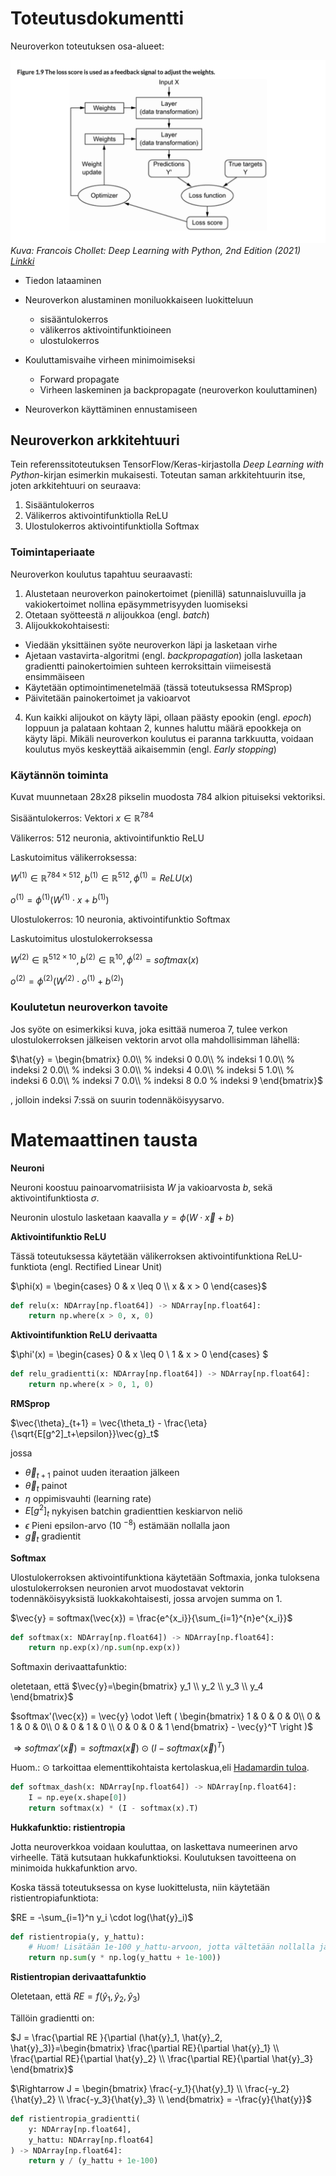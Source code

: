 # Toteutusdokumentti

Neuroverkon toteutuksen osa-alueet:

![Neuroverkon toiminta](neuroverkon_toiminta.png)
_Kuva: Francois Chollet: Deep Learning with Python, 2nd Edition (2021) [Linkki](https://livebook.manning.com/book/deep-learning-with-python-second-edition)_

- Tiedon lataaminen
- Neuroverkon alustaminen moniluokkaiseen luokitteluun

  - sisääntulokerros
  - välikerros aktivointifunktioineen
  - ulostulokerros

- Kouluttamisvaihe virheen minimoimiseksi

  - Forward propagate
  - Virheen laskeminen ja backpropagate (neuroverkon kouluttaminen)

- Neuroverkon käyttäminen ennustamiseen

## Neuroverkon arkkitehtuuri

Tein referenssitoteutuksen TensorFlow/Keras-kirjastolla _Deep Learning with Python_-kirjan esimerkin mukaisesti. Toteutan saman arkkitehtuurin itse, joten arkkitehtuuri on seuraava:

1. Sisääntulokerros
2. Välikerros aktivointifunktiolla ReLU
3. Ulostulokerros aktivointifunktiolla Softmax

### Toimintaperiaate

Neuroverkon koulutus tapahtuu seuraavasti:

1. Alustetaan neuroverkon painokertoimet (pienillä) satunnaisluvuilla ja vakiokertoimet nollina epäsymmetrisyyden luomiseksi
2. Otetaan syötteestä $n$ alijoukkoa (engl. _batch_)
3. Alijoukkokohtaisesti:

- Viedään yksittäinen syöte neuroverkon läpi ja lasketaan virhe
- Ajetaan vastavirta-algoritmi (engl. _backpropagation_) jolla lasketaan gradientti painokertoimien suhteen kerroksittain viimeisestä ensimmäiseen
- Käytetään optimointimenetelmää (tässä toteutuksessa RMSprop)
- Päivitetään painokertoimet ja vakioarvot

4. Kun kaikki alijoukot on käyty läpi, ollaan päästy epookin (engl. _epoch_) loppuun ja palataan kohtaan 2, kunnes haluttu määrä epookkeja on käyty läpi. Mikäli neuroverkon koulutus ei paranna tarkkuutta, voidaan koulutus myös keskeyttää aikaisemmin (engl. _Early stopping_)

### Käytännön toiminta

Kuvat muunnetaan 28x28 pikselin muodosta 784 alkion pituiseksi vektoriksi.

Sisääntulokerros: Vektori $x \in \mathbb{R}^{784}$

Välikerros: 512 neuronia, aktivointifunktio ReLU

Laskutoimitus välikerroksessa:

$W^{(1)} \in \mathbb{R}^{784\times512}, b^{(1)} \in \mathbb{R}^{512}, \phi^{(1)} = ReLU(x)$

$o^{(1)}= \phi^{(1)}(W^{(1)}\cdot x + b^{(1)})$

Ulostulokerros: 10 neuronia, aktivointifunktio Softmax

Laskutoimitus ulostulokerroksessa

$W^{(2)} \in \mathbb{R}^{512\times 10}, b^{(2)} \in \mathbb{R}^{10}, \phi^{(2)} = softmax(x)$

$o^{(2)} = \phi^{(2)}(W^{(2)}\cdot o^{(1)} + b^{(2)})$

### Koulutetun neuroverkon tavoite

Jos syöte on esimerkiksi kuva, joka esittää numeroa 7,
tulee verkon ulostulokerroksen jälkeisen vektorin arvot olla mahdollisimman lähellä:

$\hat{y} = \begin{bmatrix}
0.0\\ % indeksi 0
0.0\\ % indeksi 1
0.0\\ % indeksi 2
0.0\\ % indeksi 3
0.0\\ % indeksi 4
0.0\\ % indeksi 5
1.0\\ % indeksi 6
0.0\\ % indeksi 7
0.0\\ % indeksi 8
0.0  % indeksi 9
\end{bmatrix}$

, jolloin indeksi 7:ssä on suurin todennäköisyysarvo.

# Matemaattinen tausta

**Neuroni**

Neuroni koostuu painoarvomatriisista $W$ ja vakioarvosta $b$, sekä aktivointifunktiosta $\sigma$.

Neuronin ulostulo lasketaan kaavalla $y=\phi(W \cdot \vec{x}+b)$

**Aktivointifunktio ReLU**

Tässä toteutuksessa käytetään välikerroksen aktivointifunktiona ReLU-funktiota (engl. Rectified Linear Unit)

$\phi(x) = \begin{cases}
0 & x \leq 0 \\
x & x > 0
\end{cases}$

```python
def relu(x: NDArray[np.float64]) -> NDArray[np.float64]:
    return np.where(x > 0, x, 0)
```

**Aktivointifunktion ReLU derivaatta**

$\phi'(x) = \begin{cases}
0 & x \leq 0 \\
1 & x > 0
\end{cases} $

```python
def relu_gradientti(x: NDArray[np.float64]) -> NDArray[np.float64]:
    return np.where(x > 0, 1, 0)
```

**RMSprop**

$\vec{\theta}_{t+1} = \vec{\theta_t} - \frac{\eta}{\sqrt{E[g^2]_t+\epsilon}}\vec{g}_t$

jossa

- $\vec{\theta}_{t+1}$ painot uuden iteraation jälkeen
- $\vec{\theta}_{t}$ painot
- $\eta$ oppimisvauhti (learning rate)
- $E[g^2]_t$ nykyisen batchin gradienttien keskiarvon neliö
- $\epsilon$ Pieni epsilon-arvo (10 $^{-8}$) estämään nollalla jaon
- $\vec{g}_t$ gradientit

**Softmax**

Ulostulokerroksen aktivointifunktiona käytetään Softmaxia, jonka tuloksena ulostulokerroksen neuronien arvot muodostavat vektorin todennäköisyyksistä luokkakohtaisesti, jossa arvojen summa on 1.

$\vec{y} = softmax(\vec{x}) = \frac{e^{x_i}}{\sum_{i=1}^{n}e^{x_i}}$

```python
def softmax(x: NDArray[np.float64]) -> NDArray[np.float64]:
    return np.exp(x)/np.sum(np.exp(x))
```

Softmaxin derivaattafunktio:

oletetaan, että $\vec{y}=\begin{bmatrix}
y_1 \\
y_2 \\
y_3 \\
y_4
\end{bmatrix}$

$softmax'(\vec{x}) = \vec{y} \odot \left ( \begin{bmatrix}
1 & 0 & 0 & 0\\
0 & 1 & 0 & 0\\
0 & 0 & 1 & 0 \\
0 & 0 & 0 & 1
\end{bmatrix} - \vec{y}^T \right )$

$\Rightarrow softmax'(\vec{x}) = softmax(\vec{x})\odot(I-softmax(\vec{x})^T)$

Huom.: $\odot$ tarkoittaa elementtikohtaista kertolaskua,eli [Hadamardin tuloa](<https://en.wikipedia.org/wiki/Hadamard_product_(matrices)>).

```python
def softmax_dash(x: NDArray[np.float64]) -> NDArray[np.float64]:
    I = np.eye(x.shape[0])
    return softmax(x) * (I - softmax(x).T)
```

**Hukkafunktio: ristientropia**

Jotta neuroverkkoa voidaan kouluttaa, on laskettava numeerinen arvo virheelle. Tätä kutsutaan hukkafunktioksi. Koulutuksen tavoitteena on minimoida hukkafunktion arvo.

Koska tässä toteutuksessa on kyse luokittelusta, niin käytetään ristientropiafunktiota:

$RE = -\sum_{i=1}^n y_i \cdot log(\hat{y}_i)$

```python
def ristientropia(y, y_hattu):
    # Huom! Lisätään 1e-100 y_hattu-arvoon, jotta vältetään nollalla jako np.log-funktiossa
    return np.sum(y * np.log(y_hattu + 1e-100))
```

**Ristientropian derivaattafunktio**

Oletetaan, että $RE = f(\hat{y}_1, \hat{y}_2, \hat{y}_3)$

Tällöin gradientti on:

$J = \frac{\partial RE }{\partial (\hat{y}_1, \hat{y}_2, \hat{y}_3)}=\begin{bmatrix}
\frac{\partial RE}{\partial \hat{y}_1} \\
\frac{\partial RE}{\partial \hat{y}_2} \\
\frac{\partial RE}{\partial \hat{y}_3}
\end{bmatrix}$

$\Rightarrow J = \begin{bmatrix}
\frac{-y_1}{\hat{y}_1} \\
\frac{-y_2}{\hat{y}_2} \\
\frac{-y_3}{\hat{y}_3} \\
\end{bmatrix} = -\frac{y}{\hat{y}}$

```python
def ristientropia_gradientti(
    y: NDArray[np.float64],
    y_hattu: NDArray[np.float64]
) -> NDArray[np.float64]:
    return y / (y_hattu + 1e-100)
```
